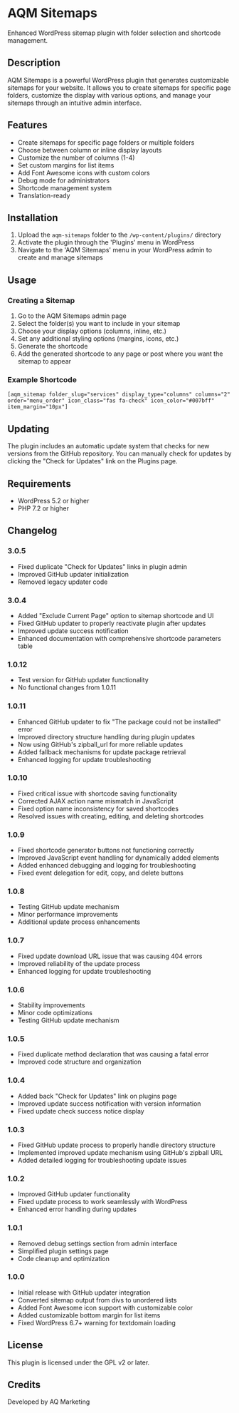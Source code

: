 # AQM Sitemaps

Enhanced WordPress sitemap plugin with folder selection and shortcode management.

## Description

AQM Sitemaps is a powerful WordPress plugin that generates customizable sitemaps for your website. It allows you to create sitemaps for specific page folders, customize the display with various options, and manage your sitemaps through an intuitive admin interface.

## Features

- Create sitemaps for specific page folders or multiple folders
- Choose between column or inline display layouts
- Customize the number of columns (1-4)
- Set custom margins for list items
- Add Font Awesome icons with custom colors
- Debug mode for administrators
- Shortcode management system
- Translation-ready

## Installation

1. Upload the `aqm-sitemaps` folder to the `/wp-content/plugins/` directory
2. Activate the plugin through the 'Plugins' menu in WordPress
3. Navigate to the 'AQM Sitemaps' menu in your WordPress admin to create and manage sitemaps

## Usage

### Creating a Sitemap

1. Go to the AQM Sitemaps admin page
2. Select the folder(s) you want to include in your sitemap
3. Choose your display options (columns, inline, etc.)
4. Set any additional styling options (margins, icons, etc.)
5. Generate the shortcode
6. Add the generated shortcode to any page or post where you want the sitemap to appear

### Example Shortcode

```
[aqm_sitemap folder_slug="services" display_type="columns" columns="2" order="menu_order" icon_class="fas fa-check" icon_color="#007bff" item_margin="10px"]
```

## Updating

The plugin includes an automatic update system that checks for new versions from the GitHub repository. You can manually check for updates by clicking the "Check for Updates" link on the Plugins page.

## Requirements

- WordPress 5.2 or higher
- PHP 7.2 or higher

## Changelog

### 3.0.5
- Fixed duplicate "Check for Updates" links in plugin admin
- Improved GitHub updater initialization
- Removed legacy updater code

### 3.0.4
- Added "Exclude Current Page" option to sitemap shortcode and UI
- Fixed GitHub updater to properly reactivate plugin after updates
- Improved update success notification
- Enhanced documentation with comprehensive shortcode parameters table

### 1.0.12
- Test version for GitHub updater functionality
- No functional changes from 1.0.11

### 1.0.11
- Enhanced GitHub updater to fix "The package could not be installed" error
- Improved directory structure handling during plugin updates
- Now using GitHub's zipball_url for more reliable updates
- Added fallback mechanisms for update package retrieval
- Enhanced logging for update troubleshooting

### 1.0.10
- Fixed critical issue with shortcode saving functionality
- Corrected AJAX action name mismatch in JavaScript
- Fixed option name inconsistency for saved shortcodes
- Resolved issues with creating, editing, and deleting shortcodes

### 1.0.9
- Fixed shortcode generator buttons not functioning correctly
- Improved JavaScript event handling for dynamically added elements
- Added enhanced debugging and logging for troubleshooting
- Fixed event delegation for edit, copy, and delete buttons

### 1.0.8
- Testing GitHub update mechanism
- Minor performance improvements
- Additional update process enhancements

### 1.0.7
- Fixed update download URL issue that was causing 404 errors
- Improved reliability of the update process
- Enhanced logging for update troubleshooting

### 1.0.6
- Stability improvements
- Minor code optimizations
- Testing GitHub update mechanism

### 1.0.5
- Fixed duplicate method declaration that was causing a fatal error
- Improved code structure and organization

### 1.0.4
- Added back "Check for Updates" link on plugins page
- Improved update success notification with version information
- Fixed update check success notice display

### 1.0.3
- Fixed GitHub update process to properly handle directory structure
- Implemented improved update mechanism using GitHub's zipball URL
- Added detailed logging for troubleshooting update issues

### 1.0.2
- Improved GitHub updater functionality
- Fixed update process to work seamlessly with WordPress
- Enhanced error handling during updates

### 1.0.1
- Removed debug settings section from admin interface
- Simplified plugin settings page
- Code cleanup and optimization

### 1.0.0
- Initial release with GitHub updater integration
- Converted sitemap output from divs to unordered lists
- Added Font Awesome icon support with customizable color
- Added customizable bottom margin for list items
- Fixed WordPress 6.7+ warning for textdomain loading

## License

This plugin is licensed under the GPL v2 or later.

## Credits

Developed by AQ Marketing
